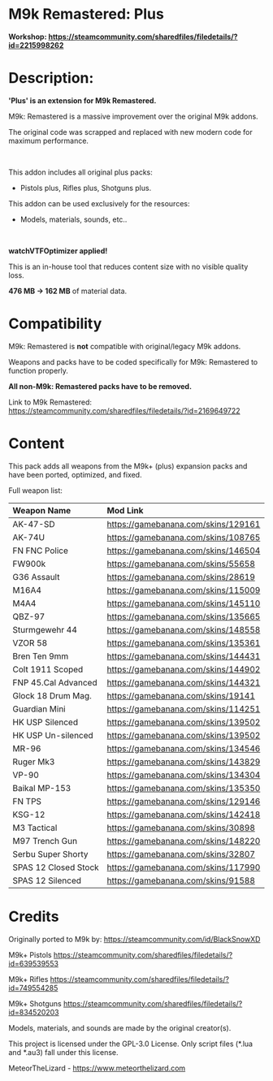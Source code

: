 # M9k Remastered: Plus

**Workshop: https://steamcommunity.com/sharedfiles/filedetails/?id=2215998262**

# Description:

**'Plus' is an extension for M9k Remastered.**

M9k: Remastered is a massive improvement over the original M9k addons.

The original code was scrapped and replaced with new modern code for maximum performance.

<br>

This addon includes all original plus packs:

- Pistols plus, Rifles plus, Shotguns plus.

This addon can be used exclusively for the resources:

- Models, materials, sounds, etc..
<br>

**watchVTFOptimizer applied!**

This is an in-house tool that reduces content size with no visible quality loss.

**476 MB -> 162 MB** of material data.

# Compatibility

M9k: Remastered is **not** compatible with original/legacy M9k addons.

Weapons and packs have to be coded specifically for M9k: Remastered to function properly.

**All non-M9k: Remastered packs have to be removed.**

Link to M9k Remastered: https://steamcommunity.com/sharedfiles/filedetails/?id=2169649722

# Content

This pack adds all weapons from the M9k+ (plus) expansion packs and have been ported, optimized, and fixed.

Full weapon list:

Weapon Name | Mod Link
:--|:--
AK-47-SD | https://gamebanana.com/skins/129161
AK-74U | https://gamebanana.com/skins/108765
FN FNC Police | https://gamebanana.com/skins/146504
FW900k | https://gamebanana.com/skins/55658
G36 Assault | https://gamebanana.com/skins/28619
M16A4 | https://gamebanana.com/skins/115009
M4A4 | https://gamebanana.com/skins/145110
QBZ-97 | https://gamebanana.com/skins/135665
Sturmgewehr 44 | https://gamebanana.com/skins/148558
VZOR 58 | https://gamebanana.com/skins/135361
Bren Ten 9mm | https://gamebanana.com/skins/144431
Colt 1911 Scoped | https://gamebanana.com/skins/144902
FNP 45.Cal Advanced | https://gamebanana.com/skins/144321
Glock 18 Drum Mag. | https://gamebanana.com/skins/19141
Guardian Mini | https://gamebanana.com/skins/114251
HK USP Silenced | https://gamebanana.com/skins/139502
HK USP Un-silenced | https://gamebanana.com/skins/139502
MR-96 | https://gamebanana.com/skins/134546
Ruger Mk3 | https://gamebanana.com/skins/143829
VP-90 | https://gamebanana.com/skins/134304
Baikal MP-153 | https://gamebanana.com/skins/135350
FN TPS | https://gamebanana.com/skins/129146
KSG-12 | https://gamebanana.com/skins/142418
M3 Tactical | https://gamebanana.com/skins/30898
M97 Trench Gun | https://gamebanana.com/skins/148220
Serbu Super Shorty | https://gamebanana.com/skins/32807
SPAS 12 Closed Stock | https://gamebanana.com/skins/117990
SPAS 12 Silenced | https://gamebanana.com/skins/91588

# Credits

Originally ported to M9k by: https://steamcommunity.com/id/BlackSnowXD

M9k+ Pistols
https://steamcommunity.com/sharedfiles/filedetails/?id=639539553

M9k+ Rifles
https://steamcommunity.com/sharedfiles/filedetails/?id=749554285

M9k+ Shotguns
https://steamcommunity.com/sharedfiles/filedetails/?id=834520203

Models, materials, and sounds are made by the original creator(s).

This project is licensed under the GPL-3.0 License. Only script files (*.lua and *.au3) fall under this license.

MeteorTheLizard - https://www.meteorthelizard.com

